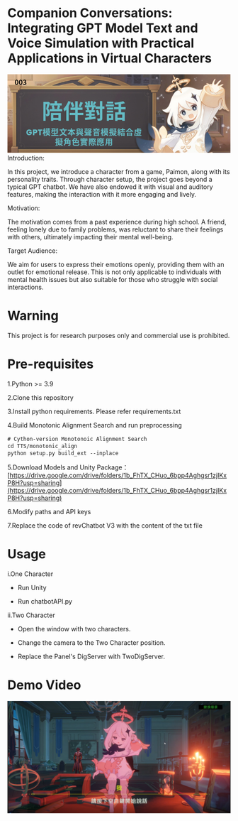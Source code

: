 # Companion Conversations: Integrating GPT Model Text and Voice Simulation with Practical Applications in Virtual Characters
![Screenshot 1](resources/title.png)
Introduction:

In this project, we introduce a character from a game, Paimon, along with its personality traits. Through character setup, the project goes beyond a typical GPT chatbot. We have also endowed it with visual and auditory features, making the interaction with it more engaging and lively.

Motivation:

The motivation comes from a past experience during high school. A friend, feeling lonely due to family problems, was reluctant to share their feelings with others, ultimately impacting their mental well-being.

Target Audience:

We aim for users to express their emotions openly, providing them with an outlet for emotional release. This is not only applicable to individuals with mental health issues but also suitable for those who struggle with social interactions.

# Warning

This project is for research purposes only and commercial use is prohibited.

# Pre-requisites
1.Python >= 3.9

2.Clone this repository

3.Install python requirements. Please refer requirements.txt

4.Build Monotonic Alignment Search and run preprocessing 

```
# Cython-version Monotonoic Alignment Search
cd TTS/monotonic_align
python setup.py build_ext --inplace
```
5.Download Models and Unity Package：[https://drive.google.com/drive/folders/1b_FhTX_CHuo_6bpp4Aghgsr1zjIKxP8H?usp=sharing](https://drive.google.com/drive/folders/1b_FhTX_CHuo_6bpp4Aghgsr1zjIKxP8H?usp=sharing)

6.Modify paths and API keys

7.Replace the code of revChatbot V3 with the content of the txt file

# Usage

i.One Character

- Run Unity

- Run chatbotAPI.py

ii.Two Character

- Open the window with two characters.

- Change the camera to the Two Character position.

- Replace the Panel's DigServer with TwoDigServer.

# Demo Video

[![Watch the video](resources/VideoClip.png)](https://www.youtube.com/watch?v=XqdGpgpLUb4)
